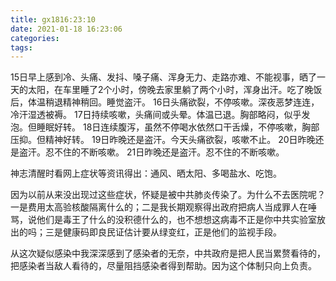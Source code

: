 ```yaml
---
title: gx1816:23:10
date: 2021-01-18 16:23:06
categories:
tags:
---
```

15日早上感到冷、头痛、发抖、嗓子痛、浑身无力、走路亦难、不能视事，晒了一天的太阳，在车里睡了2个小时，傍晚去家里躺了两个小时，浑身出汗。吃了晚饭后，体温稍退精神稍回。睡觉盗汗。
16日头痛欲裂，不停咳嗽。深夜恶梦连连，冷汗湿透被褥。
17日持续咳嗽，头痛间或头晕。体温已退。胸部略闷，似乎发泡。但睡眠好转。
18日连续腹泻，虽然不停喝水依然口干舌燥，不停咳嗽，胸部压抑。但精神好转。
19日昨晚还是盗汗。今天头痛欲裂，咳嗽不止。
20日昨晚还是盗汗。忍不住的不断咳嗽。
21日昨晚还是盗汗。忍不住的不断咳嗽。

神志清醒时看网上症状等资讯得出：通风、晒太阳、多喝盐水、吃饱。

因为以前从来没出现过这些症状，怀疑是被中共肺炎传染了。为什么不去医院呢？
一是费用太高验核酸隔离什么的；二是我长期观察得出政府把病人当成罪人在唾骂，说他们是毒王了什么的没积德什么的，也不想想这病毒不正是你中共实验室放出的吗；三是健康码即良民证估计要从绿变红，正是他们的监视手段。

从这次疑似感染中我深深感到了感染者的无奈，中共政府是把人民当累赘看待的，把感染者当敌人看待的，尽量阻挡感染者得到帮助。因为这个体制只向上负责。
